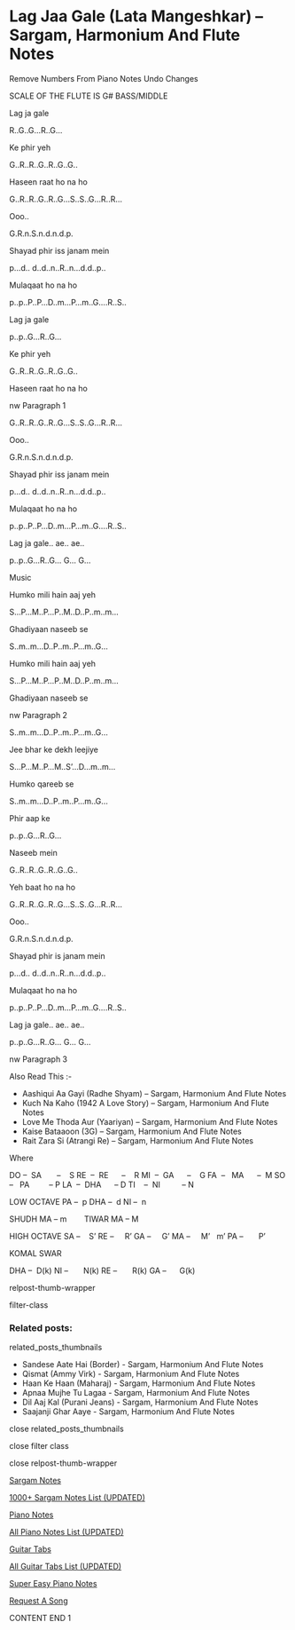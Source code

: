 
# Lag Jaa Gale (Lata Mangeshkar) – Sargam, Harmonium And Flute Notes

Remove Numbers From Piano Notes
Undo Changes

SCALE OF THE FLUTE IS G# BASS/MIDDLE

Lag ja gale

R..G..G…R..G…

Ke phir yeh

G..R..R..G..R..G..G..

Haseen raat ho na ho

G..R..R..G..R..G…S..S..G…R..R…

Ooo..

G.R.n.S.n.d.n.d.p.

Shayad phir iss janam mein

p…d.. d..d..n..R..n…d.d..p..

Mulaqaat ho na ho

p..p..P..P…D..m…P…m..G….R..S..

Lag ja gale

p..p..G…R..G…

Ke phir yeh

G..R..R..G..R..G..G..

Haseen raat ho na ho

nw Paragraph 1

G..R..R..G..R..G…S..S..G…R..R…

Ooo..

G.R.n.S.n.d.n.d.p.

Shayad phir iss janam mein

p…d.. d..d..n..R..n…d.d..p..

Mulaqaat ho na ho

p..p..P..P…D..m…P…m..G….R..S..

Lag ja gale.. ae.. ae..

p..p..G…R..G… G… G…

Music

Humko mili hain aaj yeh

S…P…M..P…P..M..D..P..m..m…

Ghadiyaan naseeb se

S..m..m…D..P..m..P…m..G…

Humko mili hain aaj yeh

S…P…M..P…P..M..D..P..m..m…

Ghadiyaan naseeb se

nw Paragraph 2

S..m..m…D..P..m..P…m..G…

Jee bhar ke dekh leejiye

S…P…M..P…M..S’…D…m..m…

Humko qareeb se

S..m..m…D..P..m..P…m..G…

Phir aap ke

p..p..G…R..G…

Naseeb mein

G..R..R..G..R..G..G..

Yeh baat ho na ho

G..R..R..G..R..G…S..S..G…R..R…

Ooo..

G.R.n.S.n.d.n.d.p.

Shayad phir is janam mein

p…d.. d..d..n..R..n…d.d..p..

Mulaqaat ho na ho

p..p..P..P…D..m…P…m..G….R..S..

Lag ja gale.. ae.. ae..

p..p..G…R..G… G… G…

nw Paragraph 3

Also Read This :-

* Aashiqui Aa Gayi (Radhe Shyam) – Sargam, Harmonium And Flute Notes
* Kuch Na Kaho (1942 A Love Story) – Sargam, Harmonium And Flute Notes
* Love Me Thoda Aur (Yaariyan) – Sargam, Harmonium And Flute Notes
* Kaise Bataaoon (3G) – Sargam, Harmonium And Flute Notes
* Rait Zara Si (Atrangi Re) – Sargam, Harmonium And Flute Notes

Where

DO –  SA       –    S
RE  –  RE      –    R
MI  –  GA      –    G
FA  –   MA      –  M
SO  –   PA         – P
LA  –  DHA      – D
TI    –  NI          – N

LOW OCTAVE
PA –  p
DHA –  d
NI –  n

SHUDH MA – m        TIWAR MA – M

HIGH OCTAVE
SA –    S’
RE –     R’
GA –     G’
MA –     M’   m’
PA –       P’

KOMAL SWAR

DHA –  D(k)
NI –       N(k)
RE –       R(k)
GA –      G(k)

relpost-thumb-wrapper

filter-class

### Related posts:

related_posts_thumbnails

* Sandese Aate Hai (Border) - Sargam, Harmonium And Flute Notes
* Qismat (Ammy Virk) - Sargam, Harmonium And Flute Notes
* Haan Ke Haan (Maharaj) - Sargam, Harmonium And Flute Notes
* Apnaa Mujhe Tu Lagaa - Sargam, Harmonium And Flute Notes
* Dil Aaj Kal (Purani Jeans) - Sargam, Harmonium And Flute Notes
* Saajanji Ghar Aaye - Sargam, Harmonium And Flute Notes

close related_posts_thumbnails

close filter class

close relpost-thumb-wrapper

[Sargam Notes](https://www.notationsworld.com/sargam-notes.html)

[1000+ Sargam Notes List (UPDATED)](https://www.notationsworld.com/all-songs-list-sargam-notes.html)

[Piano Notes](https://www.notationsworld.com/piano-notes.html)

[All Piano Notes List (UPDATED)](https://www.notationsworld.com/all-songs-list-piano-notes.html)

[Guitar Tabs](https://www.notationsworld.com/guitar-tabs.html)

[All Guitar Tabs List (UPDATED)](https://www.notationsworld.com/all-songs-list-guitar-tabs.html)

[Super Easy Piano Notes](https://studywall.in/)

[Request A Song](https://www.notationsworld.com/request-a-song.html)

CONTENT END 1

